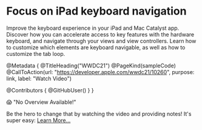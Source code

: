 # Focus on iPad keyboard navigation

Improve the keyboard experience in your iPad and Mac Catalyst app. Discover how you can accelerate access to key features with the hardware keyboard, and navigate through your views and view controllers. Learn how to customize which elements are keyboard navigable, as well as how to customize the tab loop.

@Metadata {
   @TitleHeading("WWDC21")
   @PageKind(sampleCode)
   @CallToAction(url: "https://developer.apple.com/wwdc21/10260", purpose: link, label: "Watch Video")

   @Contributors {
      @GitHubUser(<replace this with your GitHub handle>)
   }
}

😱 "No Overview Available!"

Be the hero to change that by watching the video and providing notes! It's super easy:
 [Learn More…](https://wwdcnotes.github.io/WWDCNotes/documentation/wwdcnotes/contributing)
